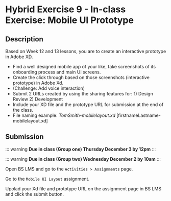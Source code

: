 # Hybrid Exercise 9 - In-class Exercise:  Mobile UI Prototype

## Description

Based on Week 12 and 13 lessons, you are to create an interactive prototype in Adobe XD.

- Find a well designed mobile app of your like, take screenshots of its onboarding process and main UI screens.  
- Create the click through based on those screenshots (interactive prototype) in Adobe Xd. 
- (Challenge: Add voice interaction)
- Submit 2 URLs created by using the sharing features for: 1) Design Review 2) Development  
- Include your XD file and the prototype URL for submission at the end of the class.
- File naming example: *TomSmith-mobilelayout.xd* [firstnameLastname-mobilelayout.xd]


## Submission

::: warning
**Due in class (Group one) Thursday December 3 by 12pm**
:::

::: warning
**Due in class (Group two) Wednesday December 2 by 10am**
:::

Open BS LMS and go to the `Activities > Assignments` page.

Go to the `Mobile UI Layout` assignment.

Upolad your Xd file and prototype URL on the assignment page in BS LMS and click the submit button.
